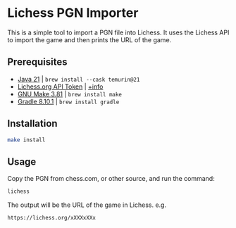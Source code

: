 # Lichess PGN Importer

This is a simple tool to import a PGN file into Lichess. It uses the Lichess API to import the game and then prints the URL of the game.

## Prerequisites

- [Java 21](https://formulae.brew.sh/cask/temurin@21#default) | `brew install --cask temurin@21`
- [Lichess.org API Token](https://lichess.org/account/oauth/token) | [+info](https://lichess.org/api#section/Authentication)
- [GNU Make 3.81](https://www.gnu.org/software/make/) | `brew install make`
- [Gradle 8.10.1](https://gradle.org/install/) | `brew install gradle`


## Installation

```bash
make install
```

## Usage
Copy the PGN from chess.com, or other source, and run the command:

```bash
lichess
```

The output will be the URL of the game in Lichess.
e.g.

```bash
https://lichess.org/xXXXxXXx
```